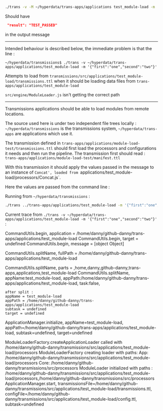```sh
./trans -v -M ~/hyperdata/trans-apps/applications test_module-load -m '{"first":"TEST_","second":"PASSED"}'
```

Should have

```json
 "result": "TEST_PASSED"
```

in the output message

---

Intended behaviour is described below, the immediate problem is that the line :

```
~/hyperdata/transmissions$ ./trans -v ~/hyperdata/trans-apps/applications/test_module-load -m '{"first":"one","second":"two"}'
```

Attempts to load from `transmissions/src/applications/test_module-load/transmissions.ttl` when it should be loading data files from `trans-apps/applications/test_module-load`

`src/engine/ModuleLoader.js` isn't getting the correct path

---

Transmissions applications should be able to load modules from remote locations.

The source used here is under two independent file trees locally : `~/hyperdata/transmissions` is the transmissions system, `~/hyperdata/trans-apps` are applications which use it.

The transmission defined in `trans-apps/applications/module-load-test/transmissions.ttl` should first load the processors and configurations it needs and then run the pipeline.
The transmission first should read :
`trans-apps/applications/module-load-test/manifest.ttl`

With this transmission it should apply the values passed in the message to an instance of `Concat', loaded from `applications/test_module-load/processors/Concat.js`.

Here the values are passed from the command line :

Running from `~/hyperdata/transmissions` :

```sh
./trans ../trans-apps/applications/test_module-load -m '{"first":"one","second":"two"}'
```

Current trace from `./trans -v ~/hyperdata/trans-apps/applications/test_module-load -m '{"first":"one","second":"two"}'
` :

CommandUtils.begin, application = /home/danny/github-danny/trans-apps/applications/test_module-load
CommandUtils.begin, target = undefined
CommandUtils.begin, message = [object Object]

CommandUtils.splitName, fullPath = /home/danny/github-danny/trans-apps/applications/test_module-load

CommandUtils.splitName, parts = ,home,danny,github-danny,trans-apps,applications,test_module-load
CommandUtils.splitName, appName:test_module-load, appPath:/home/danny/github-danny/trans-apps/applications/test_module-load, task:false,

    after split :
    appName = test_module-load
    appPath = /home/danny/github-danny/trans-apps/applications/test_module-load
    subtask = undefined
    target = undefined

ApplicationManager.initialize, appName=test_module-load, appPath=/home/danny/github-danny/trans-apps/applications/test_module-load, subtask=undefined, target=undefined

ModuleLoaderFactory.createApplicationLoader called with /home/danny/github-danny/transmissions/src/applications/test_module-load/processors
ModuleLoaderFactory creating loader with paths:
App: /home/danny/github-danny/transmissions/src/applications/test_module-load/processors
Core: /home/danny/github-danny/transmissions/src/processors
ModuleLoader initialized with paths :
/home/danny/github-danny/transmissions/src/applications/test_module-load/processors,/home/danny/github-danny/transmissions/src/processors
ApplicationManager.start, transmissionsFile=/home/danny/github-danny/transmissions/src/applications/test_module-load/transmissions.ttl, configFile=/home/danny/github-danny/transmissions/src/applications/test_module-load/config.ttl, subtask=undefined
